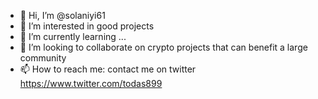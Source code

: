 - 👋 Hi, I’m @solaniyi61
- 👀 I’m interested in good projects
- 🌱 I’m currently learning ...
- 💞️ I’m looking to collaborate on crypto projects that can benefit a large community
- 📫 How to reach me: contact me on twitter https://www.twitter.com/todas899

<!---
solaniyi61/solaniyi61 is a ✨ special ✨ repository because its `README.md` (this file) appears on your GitHub profile.
You can click the Preview link to take a look at your changes.
--->
